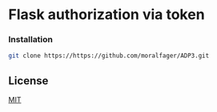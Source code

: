 # Flask authorization via token

### Installation
```bash
git clone https://https://github.com/moralfager/ADP3.git
```

## License
[MIT](https://choosealicense.com/licenses/mit/)
